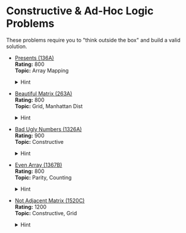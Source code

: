 # Constructive & Ad-Hoc Logic Problems

These problems require you to "think outside the box" and build a valid solution.

- [Presents (136A)](https://codeforces.com/problemset/problem/136/A)  
  **Rating:** 800  
  **Topic:** Array Mapping  
  <details><summary>Hint</summary>Use a new array to map gifts according to input array.</details>

- [Beautiful Matrix (263A)](https://codeforces.com/problemset/problem/263/A)  
  **Rating:** 800  
  **Topic:** Grid, Manhattan Dist  
  <details><summary>Hint</summary>Compute Manhattan distance from '1' to center.</details>

- [Bad Ugly Numbers (1326A)](https://codeforces.com/problemset/problem/1326/A)  
  **Rating:** 900  
  **Topic:** Constructive  
  <details><summary>Hint</summary>For n>1, simple construction works using mostly one digit.
  </details>

- [Even Array (1367B)](https://codeforces.com/problemset/problem/1367/B)  
  **Rating:** 800  
  **Topic:** Parity, Counting  
  <details><summary>Hint</summary>Check parity of elements vs indices.
  </details>

- [Not Adjacent Matrix (1520C)](https://codeforces.com/problemset/problem/1520/C)  
  **Rating:** 1200  
  **Topic:** Constructive, Grid  
  <details><summary>Hint</summary>Use a checkerboard pattern to separate adjacent numbers.
  </details>
